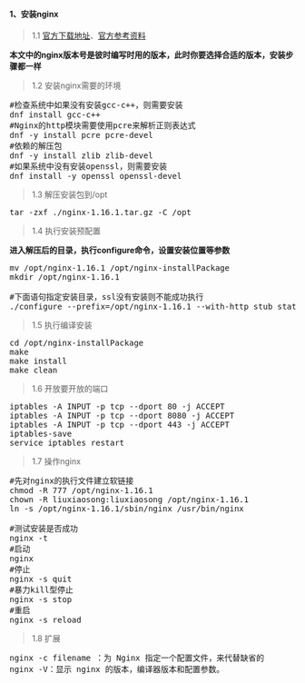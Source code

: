#### 1、安装nginx
>1.1 <a href="http://nginx.org/en/download.html" target="_blank">官方下载地址</a>、<a href="http://www.nginx.cn/doc/index.html" target="_blank">官方参考资料</a>

**本文中的nginx版本号是彼时编写时用的版本，此时你要选择合适的版本，安装步骤都一样**

>1.2 安装nginx需要的环境
<pre class="prettyprint lang-s">
#检查系统中如果没有安装gcc-c++，则需要安装
dnf install gcc-c++
#Nginx的http模块需要使用pcre来解析正则表达式
dnf -y install pcre pcre-devel
#依赖的解压包
dnf -y install zlib zlib-devel
#如果系统中没有安装openssl，则需要安装
dnf install -y openssl openssl-devel
</pre>

>1.3 解压安装包到/opt
<pre class="prettyprint lang-s">
tar -zxf ./nginx-1.16.1.tar.gz -C /opt
</pre>
>1.4 执行安装预配置

**进入解压后的目录，执行configure命令，设置安装位置等参数**
<pre class="prettyprint lang-s">
mv /opt/nginx-1.16.1 /opt/nginx-installPackage
mkdir /opt/nginx-1.16.1

#下面语句指定安装目录，ssl没有安装则不能成功执行
./configure --prefix=/opt/nginx-1.16.1 --with-http_stub_status_module --with-http_ssl_module
</pre>
>1.5 执行编译安装
<pre class="prettyprint lang-s">
cd /opt/nginx-installPackage
make
make install
make clean
</pre>
>1.6 开放要开放的端口
<pre class="prettyprint lang-s">
iptables -A INPUT -p tcp --dport 80 -j ACCEPT
iptables -A INPUT -p tcp --dport 8080 -j ACCEPT
iptables -A INPUT -p tcp --dport 443 -j ACCEPT
iptables-save
service iptables restart
</pre>
>1.7 操作nginx
<pre class="prettyprint lang-s">
#先对nginx的执行文件建立软链接
chmod -R 777 /opt/nginx-1.16.1
chown -R liuxiaosong:liuxiaosong /opt/nginx-1.16.1
ln -s /opt/nginx-1.16.1/sbin/nginx /usr/bin/nginx

#测试安装是否成功
nginx -t 
#启动
nginx
#停止
nginx -s quit
#暴力kill型停止
nginx -s stop
#重启
nginx -s reload 
</pre>
>1.8 扩展
<pre class="prettyprint lang-s">
nginx -c filename ：为 Nginx 指定一个配置文件，来代替缺省的
nginx -V：显示 nginx 的版本，编译器版本和配置参数。
</pre>